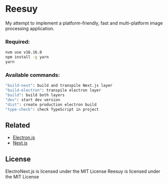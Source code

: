 # Reesuy

My attempt to implement a platform-friendly, fast and multi-platform image processing application. 

### Required:
```bash
nvm use v16.16.0
npm install -g yarn
yarn
```

### Available commands:

```bash
"build-next": build and transpile Next.js layer
"build-electron": transpile electron layer
"build": build both layers
"dev": start dev version
"dist": create production electron build
"type-check": check TypeScript in project
```

## Related
- [Electron.js](https://www.electronjs.org)
- [Next.js](https://nextjs.org)

## License
ElectroNext.js is licensed under the MIT License
Reesuy is licensed under the MIT License
